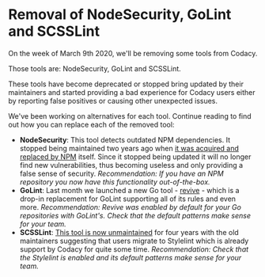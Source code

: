 # Removal of NodeSecurity, GoLint and SCSSLint

On the week of March 9th 2020, <span
style="font-family: -apple-system, BlinkMacSystemFont, 'Segoe UI', Helvetica, Arial, sans-serif;">we'll
be removing some tools from Codacy.</span>

Those tools are: NodeSecurity, GoLint and SCSSLint.

These tools have become deprecated or stopped bring updated by their
maintainers and started providing a bad experience for Codacy users
either by reporting false positives or causing other unexpected issues.

We've been working on alternatives for each tool. Continue reading to
find out how you can replace each of the removed tool:

-   **NodeSecurity**: This tool detects outdated NPM dependencies. It
    stopped being maintained two years ago when [it was acquired and
    replaced by
    NPM](https://github.com/nodesecurity/nsp#the-node-security-platform-has-been-acquired-by-npm-inc)
    itself. Since it stopped being updated it will no longer find new
    vulnerabilities, thus becoming useless and only providing a false
    sense of security. *Recommendation: If you have an NPM repository
    you now have this functionality out-of-the-box.*
-   **GoLint**: Last month we launched a new Go tool -
    [revive](https://github.com/mgechev/revive#revive) - which is a
    drop-in replacement for GoLint supporting all of its rules and even
    more. *Recommendation: Revive was enabled by default for your Go
    repositories with GoLint's. Check that the default patterns make
    sense for your team.*
-   **SCSSLint**: [This tool is now
    unmaintained](https://github.com/sds/scss-lint#notice-consider-other-tools-before-adopting-scss-lint) for
    four years with the old maintainers suggesting that users migrate to
    Stylelint which is already support by Codacy for quite some time.
    *Recommendation: Check that the Stylelint is enabled and its default
    patterns make sense for your team.*
